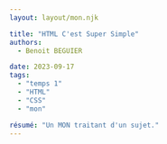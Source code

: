 ```yaml
---
layout: layout/mon.njk

title: "HTML C'est Super Simple"
authors:
  - Benoit BEGUIER

date: 2023-09-17
tags: 
  - "temps 1"
  - "HTML"
  - "CSS"
  - "mon"

résumé: "Un MON traitant d'un sujet."
---
```

